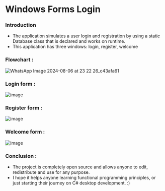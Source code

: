 # Windows Forms Login

### Introduction

* The application simulates a user login and registration by using a static Database class that is declared and works on runtime.
* This application has three windows: login, register, welcome

### Flowchart :

![WhatsApp Image 2024-08-06 at 23 22 26_c43afa61](https://github.com/user-attachments/assets/7eb1ea83-e2d1-4e22-8742-3b5d7847d898)

### Login form :

![image](https://github.com/user-attachments/assets/119091d0-a3a7-405b-8b77-d8b207439b6d)

### Register form :

![image](https://github.com/user-attachments/assets/823282f5-7314-46e6-bb83-c0a9d524566d)

### Welcome form :

![image](https://github.com/user-attachments/assets/42a429c5-601b-444c-a5ee-28049370392b)

### Conclusion :

* The project is completely open source and allows anyone to edit, redistribute and use for any purpose.
* I hope it helps anyone learning functional programming principles, or just starting their journey on C# desktop development. :)
